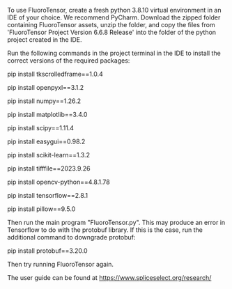 To use FluoroTensor, create a fresh python 3.8.10 virtual environment in an IDE of your choice. We recommend PyCharm.
Download the zipped folder containing FluoroTensor assets, unzip the folder, and copy the files from 'FluoroTensor Project Version 6.6.8 Release' into the folder of the python project created in the IDE.

Run the following commands in the project terminal in the IDE to install the correct versions of the required packages:

pip install tkscrolledframe==1.0.4

pip install openpyxl==3.1.2

pip install numpy==1.26.2

pip install matplotlib==3.4.0

pip install scipy==1.11.4

pip install easygui==0.98.2

pip install scikit-learn==1.3.2

pip install tifffile==2023.9.26

pip install opencv-python==4.8.1.78

pip install tensorflow==2.8.1

pip install pillow==9.5.0


Then run the main program "FluoroTensor.py".
This may produce an error in Tensorflow to do with the protobuf library.
If this is the case, run the additional command to downgrade protobuf:

pip install protobuf==3.20.0

Then try running FluoroTensor again.

The user guide can be found at https://www.spliceselect.org/research/


